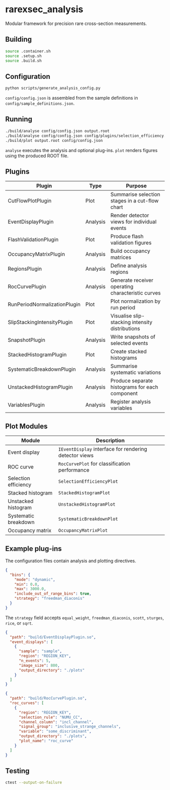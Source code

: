 # rarexsec_analysis

Modular framework for precision rare cross-section measurements.

## Building
```bash
source .container.sh
source .setup.sh
source .build.sh
```

## Configuration
```bash
python scripts/generate_analysis_config.py
```
`config/config.json` is assembled from the sample definitions in `config/sample_definitions.json`.

## Running
```bash
./build/analyse config/config.json output.root
./build/analyse config/config.json config/plugins/selection_efficiency.json output.root
./build/plot output.root config/config.json
```
`analyse` executes the analysis and optional plug-ins. `plot` renders figures using the produced ROOT file.

## Plugins
| Plugin | Type | Purpose |
| --- | --- | --- |
| CutFlowPlotPlugin | Plot | Summarise selection stages in a cut-flow chart |
| EventDisplayPlugin | Analysis | Render detector views for individual events |
| FlashValidationPlugin | Plot | Produce flash validation figures |
| OccupancyMatrixPlugin | Analysis | Build occupancy matrices |
| RegionsPlugin | Analysis | Define analysis regions |
| RocCurvePlugin | Analysis | Generate receiver operating characteristic curves |
| RunPeriodNormalizationPlugin | Plot | Plot normalization by run period |
| SlipStackingIntensityPlugin | Plot | Visualise slip-stacking intensity distributions |
| SnapshotPlugin | Analysis | Write snapshots of selected events |
| StackedHistogramPlugin | Plot | Create stacked histograms |
| SystematicBreakdownPlugin | Analysis | Summarise systematic variations |
| UnstackedHistogramPlugin | Analysis | Produce separate histograms for each component |
| VariablesPlugin | Analysis | Register analysis variables |

## Plot Modules
| Module | Description |
| --- | --- |
| Event display | `IEventDisplay` interface for rendering detector views |
| ROC curve | `RocCurvePlot` for classification performance |
| Selection efficiency | `SelectionEfficiencyPlot` |
| Stacked histogram | `StackedHistogramPlot` |
| Unstacked histogram | `UnstackedHistogramPlot` |
| Systematic breakdown | `SystematicBreakdownPlot` |
| Occupancy matrix | `OccupancyMatrixPlot` |

## Example plug-ins
The configuration files contain analysis and plotting directives.

```json
{
  "bins": {
    "mode": "dynamic",
    "min": 0.0,
    "max": 3000.0,
    "include_out_of_range_bins": true,
    "strategy": "freedman_diaconis"
  }
}
```

The `strategy` field accepts `equal_weight`, `freedman_diaconis`, `scott`, `sturges`, `rice`, or `sqrt`.

```json
{
  "path": "build/EventDisplayPlugin.so",
  "event_displays": [
    {
      "sample": "sample",
      "region": "REGION_KEY",
      "n_events": 5,
      "image_size": 800,
      "output_directory": "./plots"
    }
  ]
}
```

```json
{
  "path": "build/RocCurvePlugin.so",
  "roc_curves": [
    {
      "region": "REGION_KEY",
      "selection_rule": "NUMU_CC",
      "channel_column": "incl_channel",
      "signal_group": "inclusive_strange_channels",
      "variable": "some_discriminant",
      "output_directory": "./plots",
      "plot_name": "roc_curve"
    }
  ]
}
```

## Testing
```bash
ctest --output-on-failure
```
